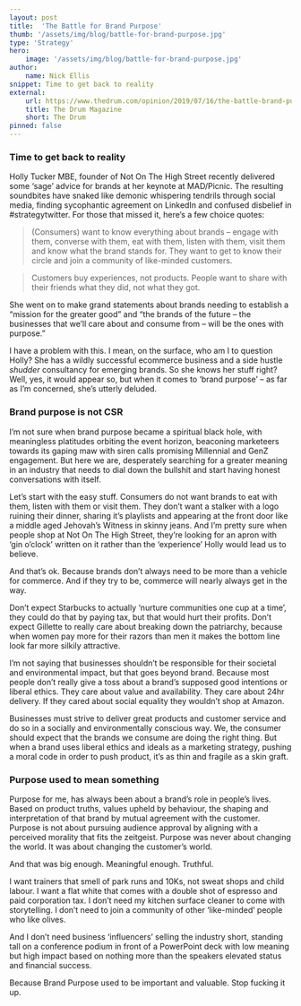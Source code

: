 ```yaml
---
layout: post
title:  'The Battle for Brand Purpose'
thumb: '/assets/img/blog/battle-for-brand-purpose.jpg'
type: 'Strategy'
hero: 
    image: '/assets/img/blog/battle-for-brand-purpose.jpg'
author: 
    name: Nick Ellis
snippet: Time to get back to reality
external:
    url: https://www.thedrum.com/opinion/2019/07/16/the-battle-brand-purpose-it-not-csr
    title: The Drum Magazine
    short: The Drum
pinned: false
---
```


### Time to get back to reality

Holly Tucker MBE, founder of Not On The High Street recently delivered some ‘sage’ advice
for brands at her keynote at MAD/Picnic. The resulting soundbites have snaked like demonic
whispering tendrils through social media, finding sycophantic agreement on LinkedIn and
confused disbelief in #strategytwitter. For those that missed it, here’s a few choice quotes:

>(Consumers) want to know everything about brands – engage with them, converse with
them, eat with them, listen with them, visit them and know what the brand stands for. They
want to get to know their circle and join a community of like-minded customers.

>Customers buy experiences, not products. People want to share with their friends what they
did, not what they got.

She went on to make grand statements about brands needing to establish a “mission for the
greater good” and “the brands of the future – the businesses that we’ll care about and
consume from – will be the ones with purpose.”

I have a problem with this. I mean, on the surface, who am I to question Holly? She has a
wildly successful ecommerce business and a side hustle *shudder* consultancy for
emerging brands. So she knows her stuff right? Well, yes, it would appear so, but when it
comes to ‘brand purpose’ – as far as I’m concerned, she’s utterly deluded.

### Brand purpose is not CSR

I’m not sure when brand purpose became a spiritual black hole, with meaningless platitudes
orbiting the event horizon, beaconing marketeers towards its gaping maw with siren calls
promising Millennial and GenZ engagement. But here we are, desperately searching for a
greater meaning in an industry that needs to dial down the bullshit and start having honest
conversations with itself.

Let’s start with the easy stuff. Consumers do not want brands to eat with them, listen with
them or visit them. They don’t want a stalker with a logo ruining their dinner, sharing it’s
playlists and appearing at the front door like a middle aged Jehovah’s Witness in skinny
jeans. And I’m pretty sure when people shop at Not On The High Street, they’re looking for
an apron with ‘gin o’clock’ written on it rather than the ‘experience’ Holly would lead us to
believe.

And that’s ok. Because brands don’t always need to be more than a vehicle for commerce.
And if they try to be, commerce will nearly always get in the way.

Don’t expect Starbucks to actually ‘nurture communities one cup at a time’, they could do
that by paying tax, but that would hurt their profits. Don’t expect Gillette to really care
about breaking down the patriarchy, because when women pay more for their razors than
men it makes the bottom line look far more silkily attractive.

I’m not saying that businesses shouldn’t be responsible for their societal and environmental
impact, but that goes beyond brand. Because most people don’t really give a toss about a
brand’s supposed good intentions or liberal ethics. They care about value and availability.
They care about 24hr delivery. If they cared about social equality they wouldn’t shop at
Amazon.

Businesses must strive to deliver great products and customer service and do so in a socially
and environmentally conscious way. We, the consumer should expect that the brands we
consume are doing the right thing. But when a brand uses liberal ethics and ideals as a
marketing strategy, pushing a moral code in order to push product, it’s as thin and fragile as
a skin graft.

### Purpose used to mean something

Purpose for me, has always been about a brand’s role in people’s lives. Based on product
truths, values upheld by behaviour, the shaping and interpretation of that brand by mutual
agreement with the customer. Purpose is not about pursuing audience approval by aligning
with a perceived morality that fits the zeitgeist. Purpose was never about changing the
world. It was about changing the customer’s world.

And that was big enough. Meaningful enough.
Truthful.

I want trainers that smell of park runs and 10Ks, not sweat shops and child labour.
I want a flat white that comes with a double shot of espresso and paid corporation tax.
I don’t need my kitchen surface cleaner to come with storytelling.
I don’t need to join a community of other ‘like-minded’ people who like olives.

And I don’t need business ‘influencers’ selling the industry short, standing tall on a
conference podium in front of a PowerPoint deck with low meaning but high impact based
on nothing more than the speakers elevated status and financial success.

Because Brand Purpose used to be important and valuable.
Stop fucking it up.
